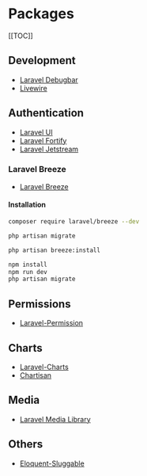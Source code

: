 # Packages

[[TOC]]

## Development
- [Laravel Debugbar](https://github.com/barryvdh/laravel-debugbar)
- [Livewire](https://laravel-livewire.com/)

## Authentication

- [Laravel UI](https://github.com/laravel/ui)
- [Laravel Fortify](https://github.com/laravel/fortify)
- [Laravel Jetstream](https://github.com/laravel/jetstream)

### Laravel Breeze
- [Laravel Breeze](https://github.com/laravel/breeze)

#### Installation

```bash
composer require laravel/breeze --dev

php artisan migrate

php artisan breeze:install

npm install
npm run dev
php artisan migrate
```

## Permissions
- [Laravel-Permission](https://github.com/spatie/laravel-permission)

## Charts
- [Laravel-Charts](https://github.com/LaravelDaily/laravel-charts)
- [Chartisan](https://github.com/Chartisan/Charts)

## Media
- [Laravel Media Library](https://github.com/spatie/laravel-medialibrary)

## Others
- [Eloquent-Sluggable](https://github.com/cviebrock/eloquent-sluggable)
